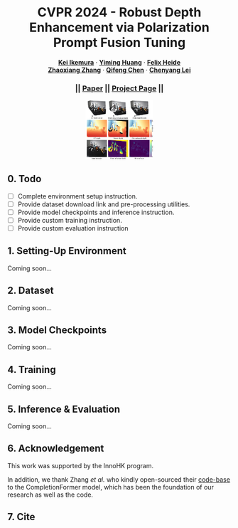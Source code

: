 <p align="center">

  <h1 align="center">CVPR 2024 - Robust Depth Enhancement via Polarization Prompt Fusion Tuning</h1>
  <p align="center">
    <a href=""><strong>Kei Ikemura</strong></a>
    ·
    <a href="https://scholar.google.com/citations?user=3Aj75voAAAAJ&hl=en&oi=sra"><strong>Yiming Huang</strong></a>
    ·
    <a href="https://www.cs.princeton.edu/~fheide/"><strong>Felix Heide</strong></a>
    <br>
    <a href="https://zhaoxiangzhang.net/"><strong>Zhaoxiang Zhang</strong></a>
    ·
    <a href="https://cqf.io/"><strong>Qifeng Chen</strong></a>
    ·
    <a href="https://chenyanglei.github.io/"><strong>Chenyang Lei</strong></a>
  </p>
  <h3 align="center"> || <a href="">Paper</a> || <a href="https://lastbasket.github.io/PPFT/">Project Page</a> || </h3>
  <div align="center"></div>
</p> 
<p align="center">
  <a href="https://lastbasket.github.io/PPFT/">
    <img src="./assets/teaser.png" alt="Logo" width="30%">
  </a>
</p>
<p align="center">

## 0. Todo
- [ ] Complete environment setup instruction.
- [ ] Provide dataset download link and pre-processing utilities.
- [ ] Provide model checkpoints and inference instruction.
- [ ] Provide custom training instruction.
- [ ] Provide custom evaluation instruction

## 1. Setting-Up Environment
Coming soon...

## 2. Dataset
Coming soon...
<!-- #### 2.1 Downloading HAMMER
Please run the following command to download the HAMMER dataset (in case the download link expires, please contact the original authors).   
```bash
./scripts/downloads/dataset.sh <LOCATION_OF_CHOICE>
```
By running the command, a dataset folder with path `<LOCATION_OF_CHOICE>/hammer` will be in place. Errors will be thrown if the path you indicate as in `<LOCATION_OF_CHOICE>` does not exist.

> Note: please note that the dataset zip file will not be removed after the download and the automatic unzipping, considering people may wish to keep it for other purposes (e.g. fast loading data into execution space on SLURMs). If you wish to get rid of the zip file, please perform removing manually.

#### 2.2 Processing HAMMER
We will add entries to the dataset to fascilitate more efficient training and testing. Specifically, we will process the polarization data to generate new data such as AoLP, DoLP, and etc., since reading raw data and computing them in each data loading occasion is extremely inefficient.   

Considering it is a good idea to keep the original dataset as it is in the storage device, __we will create a new folder to store everything we need to add (plus subset of original data we also need)__. Thus, we will NOT be using the originally downloaded dataset, but to create a new one named `<LOCATION_OF_CHOICE>/hammer_polar`.  

###### Step 1: Copy stuff
Please run the following command first, to copy data in the original dataset we need into the new data space:   

```bash
./script/data_processing/copy_hammer.sh <LOCATION_OF_CHOICE>/hammer
```

A new dataset at path `<LOCATION_OF_CHOICE>/hammer_polar` will be created after successful command execution.

> Note: please note that `<LOCATION_OF_CHOICE>/hammer` refers to the path to the original hammer dataset you downloaded just in the step above. In case you had the HAMMER dataset before running this project, simply replace the path to the actual path to your dataset. Also note that we assume the dataset folder contains the name "hammer" to prevent people passing wrong dataset path accidentally.

###### Step 2: Generate new data
After copying necessary data from the original dataset to the new data space, please run the following to generate new samples we need:  

```bash
python ./scripts/data_processing/process_hammer.py
```

#### 2.3 \[Optional\] Creating symbolic link to dataset
It is usually a good practice to store datasets (which are large in general) to a shared location, and create symbolic links to individual project workspaces. In case you agree and wish to do this, please run the following command to create a symbolic link of the dataset in this project space quickly. Of course you can also type the command for creating symbolic links manually, just make sure later you edit the training and testing scripts to pass a correct, alternative data root path.

```bash
./scripts/data_processing/symbolic_link_data.sh <LOCATION_OF_CHOICE>/hammer_polar
``` -->
## 3. Model Checkpoints
Coming soon...
<!-- #### 3.1 Foundation
We use CompletionFormer as our foundation model, thus a pre-trained checkpoint of it is required. Please run the following command to download the checkpoint. A folder named `ckpts` will be created under the project root, and the checkpoint named `NYUv2.pt` will be put beneath it.   

```bash
./script/downloads/foundation_ckpt.sh
```

#### 3.2 \[Optional\] Trained checkpoints
If one wishes to do testings, please download the checkpoints of the selected model type by running respective download commands as shown below:  

```bash
./script/downloads/model_ckpt_ppft.sh # for PPFT
./script/downloads/model_ckpt_ppft_shallow.sh # for PPFTShallow
./script/downloads/model_ckpt_ppft_scratch.sh # for PPFTScratch
./script/downloads/model_ckpt_ppft_freeze.sh # for PPFTFreeze
```

All checkpoints will be downloaded under `./ckpts`, the checkpoint file names are self-explanatory.    -->

## 4. Training
Coming soon...
<!-- Run the following to start the training process:

```bash
./scripts/runs/train.sh <MODEL>
```

Where `<MODEL>` refers to the type of model to train, can be one of `PPFT`, `PPFTFreeze`, `PPFTScratch`, and `PPFTShallow`. Of course, it is welcomed to add your own models as extensions.

For example, to reproduce our final model, run:

```bash
./scripts/runs/train.sh PPFT
```

> Note that you can tune the training parameters inside the training script if you wish to do so.

Experiment artifacts will be stored under `./experiments/<MODEL_NAME>_train_<YYYY-MM-DD-hh:mm:ss>`. For example, `./experiments/PPFT_train_2024-03-11-17:00:59`. -->

## 5. Inference & Evaluation
Coming soon...
<!-- If reproducing our testing result is the only concern, please run:

```bash
./scripts/runs/test.sh
```

Give that the content of `test.sh` is untouched.    

To evaluate your own training outcomes, we support inference using multiple checkpoints as a convinient and flexible utility. Of course one-checkpoint inference is also available by design. 

The first step is to create a `model.txt` file that specifies your checkpoint information. Refer to `./ckpts/ppft_final/model.txt` as an example. The format of each line should be `<EPOCH> - <PATH TO CKPT>`.  


Once you have `model.txt` that is the list of checkpoints to be tested, put the path to your `model.txt` to the `CKPT_FILE` argument in `./scripts/runs/test.sh` and specify the model type in `MODEL_NAME`.

Once having done the above two steps, simply run:

```bash
./scripts/runs/test.sh
```

The experiment outcomes will be stored in `./experiments/<MODEL_NAME>_test_<YYYY-MM-DD-hh:mm:ss>`. -->

## 6. Acknowledgement
This work was supported by the InnoHK program.   

In addition, we thank Zhang _et al._ who kindly open-sourced their [code-base](https://github.com/youmi-zym/CompletionFormer) to the CompletionFormer model, which has been the foundation of our research as well as the code.

## 7. Cite